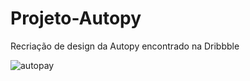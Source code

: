# Projeto-Autopy
Recriação de design da Autopy encontrado na Dribbble

![autopay](https://user-images.githubusercontent.com/108760255/189485005-7da7bd7b-c42d-4182-8a84-ea05dc6a2993.png)

